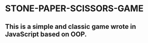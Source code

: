 # STONE-PAPER-SCISSORS-GAME

## This is a simple and classic game wrote in JavaScript based on OOP.
